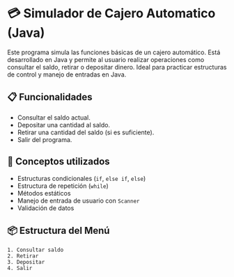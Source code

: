 # 💳 Simulador de Cajero Automatico (Java)

Este programa simula las funciones básicas de un cajero automático. Está desarrollado en Java y permite al usuario realizar operaciones como consultar el saldo, retirar o depositar dinero. Ideal para practicar estructuras de control y manejo de entradas en Java.

## 📋 Funcionalidades

- Consultar el saldo actual.
- Depositar una cantidad al saldo.
- Retirar una cantidad del saldo (si es suficiente).
- Salir del programa.

## 🧠 Conceptos utilizados

- Estructuras condicionales (`if`, `else if`, `else`)
- Estructura de repetición (`while`)
- Métodos estáticos
- Manejo de entrada de usuario con `Scanner`
- Validación de datos

## 📦 Estructura del Menú

```text
1. Consultar saldo
2. Retirar
3. Depositar
4. Salir
